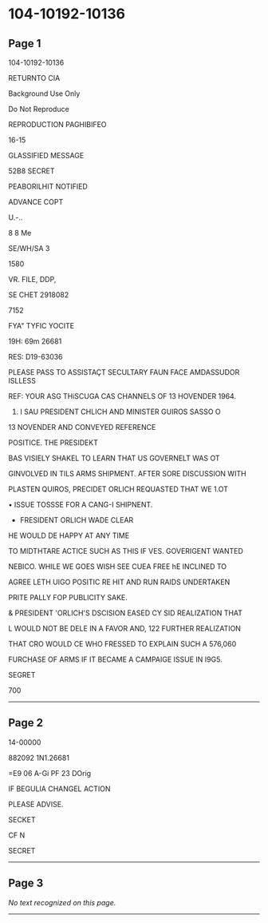 # 104-10192-10136

## Page 1

104-10192-10136

RETURNTO CIA

Background Use Only

Do Not Reproduce

REPRODUCTION PAGHIBIFEO

16-15

GLASSIFIED MESSAGE

52B8 SECRET

PEABORILHIT NOTIFIED

ADVANCE COPT

U.-..

8 8 Me

SE/WH/SA 3

1580

VR. FILE, DDP,

SE CHET 2918082

7152

FYA" TYFIC YOCITE

19H: 69m 26681

RES: D19-63036

PLEASE PASS TO ASSISTAÇT SECULTARY FAUN FACE AMDASSUDOR ISLLESS

REF: YOUR ASG THiSCUGA CAS CHANNELS OF 13 HOVENDER 1964.

1. I SAU PRESIDENT CHLICH AND MINISTER GUIROS SASSO O

13 NOVENDER AND CONVEYED REFERENCE

POSITICE. THE PRESIDEKT

BAS VISIELY SHAKEL TO LEARN THAT US GOVERNELT WAS OT

GINVOLVED IN TILS ARMS SHIPMENT. AFTER SORE DISCUSSION WITH

PLASTEN QUIROS, PRECIDET ORLICH REQUASTED THAT WE 1.OT

• ISSUE TOSSSE FOR A CANG-I SHIPNENT.

* FRESIDENT ORLICH WADE CLEAR

HE WOULD DE HAPPY AT ANY TIME

TO MIDTHTARE ACTICE SUCH AS THIS IF VES. GOVERIGENT WANTED

NEBICO. WHILE WE GOES WISH SEE CUEA FREE hE INCLINED TO

AGREE LETH UIGO POSITIC RE HIT AND RUN RAIDS UNDERTAKEN

PRITE PALLY FOP PUBLICITY SAKE.

& PRESIDENT 'ORLICH'S DSCISION EASED CY SID REALIZATION THAT

L WOULD NOT BE DELE IN A FAVOR AND, 122 FURTHER REALIZATION

THAT CRO WOULD CE WHO FRESSED TO EXPLAIN SUCH A 576,060

FURCHASE OF ARMS IF IT BECAME A CAMPAIGE ISSUE IN I9G5.

SEGRET

700

---

## Page 2

14-00000

882092 1N1.26681

=E9 06 A-Gi PF 23 DOrig

IF BEGULIA CHANGEL ACTION

PLEASE ADVISE.

SECKET

CF N

SECRET

---

## Page 3

*No text recognized on this page.*

---


